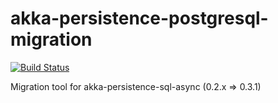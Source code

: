 # akka-persistence-postgresql-migration
[![Build Status](https://semaphoreci.com/api/v1/projects/fc81c25c-f604-41cb-ba20-41aa7ca9cf75/593057/badge.svg)](https://semaphoreci.com/kevin-lee/akka-persistence-postgresql-migration)

Migration tool for akka-persistence-sql-async (0.2.x => 0.3.1)
